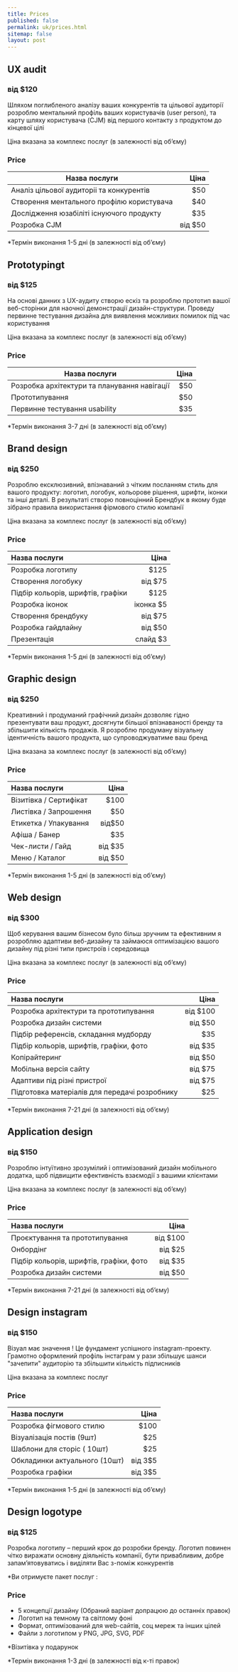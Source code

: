 ```yaml
---
title: Prices
published: false
permalink: uk/prices.html
sitemap: false
layout: post
---
```


## UX audit
### від $120

Шляхом поглибленого аналізу ваших конкурентів
та цільової аудиторії розроблю ментальний
профіль ваших користувачів (user person),
та карту шляху користувача (CJM) від
першого контакту з продуктом до кінцевої цілі

Ціна вказана за комплекс послуг (в залежності від об’єму)

### Price

| Назва послуги                             |    Ціна |
|-------------------------------------------|--------:|
| Аналіз цільової аудиторіі та конкурентів  |     $50 |
| Створення ментального профілю користувача |     $40 |
| Дослідження юзабіліті iснуючого продукту  |     $35 |
| Розробка CJM                              | від $50 |

*Термін виконання 1-5 дні (в залежності від об’єму)


## Prototypingt
### від $125

На основі данних з UX-аудиту створю ескіз
та розроблю прототип вашої веб-сторінки
для наочної демонстрації дизайн-структури.
Проведу первинне тестування дизайна для
виявлення можливих помилок під час користування

Ціна вказана за комплекс послуг (в залежності від об’єму)

### Price

| Назва послуги                                | Ціна       |
|----------------------------------------------|-----------:|
| Розробка архітектури та планування навігації |        $50 |
| Прототипування                               |        $50 |
| Первинне тестування usability                |        $35 |

*Термін виконання 3-7 дні (в залежності від об’єму)


## Brand design
### від $250

Розроблю ексклюзивний, впізнаваний з чітким посланням
стиль для вашого продукту: логотип, логобук,
кольорове рішення, шрифти, іконки та інші деталі.
В результаті створю повноцінний Брендбук
в якому буде зібрано правила використання
фірмового стилю компанії

Ціна вказана за комплекс послуг (в залежності від об’єму)

### Price

| Назва послуги                              |      Ціна |
|:-------------------------------------------|----------:|
| Розробка логотипу                          |      $125 |
| Створення логобуку                         |   від $75 |
| Підбір кольорів, шрифтів, графіки          |      $125 |
| Розробка іконок                            | іконка $5 |
| Створення брендбуку                        |   від $75 |
| Розробка гайдлайну                         |   від $50 |
| Презентація                                |  слайд $3 |

*Термін виконання 1-5 дні (в залежності від об’єму)

## Graphic design
### від $250

Креативний і продуманий графічний дизайн дозволяє
гідно презентувати ваш продукт, досягнути більшої
впізнаваності бренду та збільшити кількість продажів.
Я розроблю продуману візуальну ідентичність вашого
продукта, що супроводжуватиме ваш бренд

Ціна вказана за комплекс послуг (в залежності від об’єму)

### Price

| Назва послуги                     |         Ціна |
|:----------------------------------|-------------:|
| Візитівка / Сертифікат            |         $100 |
| Листівка / Запрошення             |          $50 |
| Етикетка / Упакування             |       від$50 |
| Афіша / Банер                     |          $35 |
| Чек-листи / Гайд                  |      від $35 |
| Меню / Каталог                    |      від $50 |

*Термін виконання 1-5 дні (в залежності від об’єму)


## Web design
### від $300

Щоб керування вашим бізнесом було більш
зручним та ефективним я розробляю адаптиви
веб-дизайну та займаюся оптимізацією вашого
дизайну під різні типи пристроїв і середовища

Ціна вказана за комплекс послуг (в залежності від об’єму)

### Price

| Назва послуги                                 |        Ціна |
|:----------------------------------------------|------------:|
| Розробка архітектури та прототипування        |    від $100 |
| Розробка дизайн системи                       |     від $50 |
| Підбір референсів, складання мудборду         |         $35 |
| Підбір кольорів, шрифтів, графіки, фото       |     від $35 |
| Копірайтеринг                                 |     від $50 |
| Мобільна версія сайту                         |     від $75 |
| Адаптиви під різні пристрої                   |     від $75 |
| Підготовка матеріалів для передачі розробнику |         $25 |

*Термін виконання 7-21 дні (в залежності від об’єму)

## Application design
### від $150

Розроблю інтуїтивно зрозумілий і оптимізований
дизайн мобільного додатка, щоб підвищити
ефективність взаємодії з вашими клієнтами

Ціна вказана за комплекс послуг (в залежності від об’єму)

### Price

| Назва послуги                           |     Ціна |
|:----------------------------------------|---------:|
| Проєктування та прототипування          | від $100 |
| Онбордінг                               |  від $25 |
| Підбір кольорів, шрифтів, графіки, фото |  від $35 |
| Розробка дизайн системи                 |  від $50 |

*Термін виконання 7-21 дні (в залежності від об’єму)


## Design instagram
### від $150

Візуал має значення !
Це фундамент успішного instagram-проекту.
Грамотно оформлений профіль інстаграм
у рази збільшує шанси "зачепити" аудиторію
та збільшити кількість підписників

Ціна вказана за комплекс послуг

### Price

| Назва послуги                         |    Ціна |
|:--------------------------------------|--------:|
| Розробка фігмового стилю              |    $100 |
| Візуалізація постів (9шт)             |     $25 |
| Шаблони для сторіс ( 10шт)            |     $25 |
| Обкладинки актуального (10шт)         | від 3$5 |
| Розробка графіки                      | від 3$5 |

*Термін виконання 1-5 дні (в залежності від об’єму)


## Design logotype
### від $125

Розробка логотипу – перший крок до розробки бренду.
Логотип повинен чітко виражати основну діяльність компанії,
бути привабливим, добре запам’ятовуватись
і виділяти Вас з-поміж конкурентів

*Ви отримуєте пакет послуг :

### Price

- 5 концепції дизайну
  (Обраний варіант допрацюю до останніх правок)
- Логотип на темному та світлому фоні
- Формат, оптимізований для web-сайтів, соц мереж та інших цілей
- Файли з логотипом у PNG, JPG, SVG, PDF

*Візитівка у подарунок

*Термін виконання 1-3 дні (в залежності від к-ті правок)



